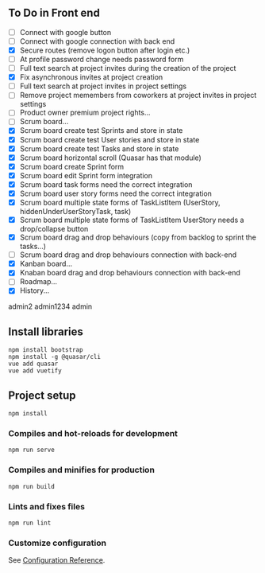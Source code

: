 ## To Do in Front end
- [ ] Connect with google button
- [ ] Connect with google connection with back end
- [X] Secure routes (remove logon button after login etc.)
- [ ] At profile password change needs password form 
- [ ] Full text search at project invites during the creation of the project
- [X] Fix asynchronous invites at project creation
- [ ] Full text search at project invites in project settings
- [ ] Remove project memembers from coworkers at project invites in project settings
- [ ] Product owner premium project rights...
- [ ] Scrum board...
- [X] Scrum board create test Sprints and store in state
- [X] Scrum board create test User stories and store in state
- [X] Scrum board create test Tasks and store in state
- [X] Scrum board horizontal scroll (Quasar has that module)
- [X] Scrum board create Sprint form
- [X] Scrum board edit Sprint form integration
- [X] Scrum board task forms need the correct integration
- [X] Scrum board user story forms need the correct integration
- [X] Scrum board multiple state forms of TaskListItem (UserStory, hiddenUnderUserStoryTask, task)
- [X] Scrum board multiple state forms of TaskListItem UserStory needs a drop/collapse button
- [X] Scrum board drag and drop behaviours (copy from backlog to sprint the tasks...)
- [ ] Scrum board drag and drop behaviours connection with back-end
- [X] Kanban board...
- [X] Knaban board drag and drop behaviours connection with back-end
- [ ] Roadmap...
- [X] History...

admin2
admin1234
admin

## Install libraries
```
npm install bootstrap
npm install -g @quasar/cli
vue add quasar
vue add vuetify
```

## Project setup
```
npm install
```

### Compiles and hot-reloads for development
```
npm run serve
```

### Compiles and minifies for production
```
npm run build
```

### Lints and fixes files
```
npm run lint
```

### Customize configuration
See [Configuration Reference](https://cli.vuejs.org/config/).
